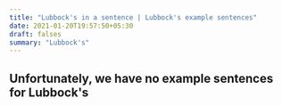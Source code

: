 ```yaml
---
title: "Lubbock's in a sentence | Lubbock's example sentences"
date: 2021-01-20T19:57:50+05:30
draft: falses
summary: "Lubbock's"
---
```

## Unfortunately, we have no example sentences for Lubbock's                 
